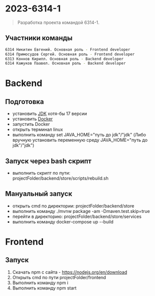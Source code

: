 # 2023-6314-1
>Разработка проекта командой 6314-1.
## Участники команды
```sh
6314 Никитин Евгений. Основная роль - Frontend developer
6314 Примосудов Сергей. Основная роль - Frontend developer
6313 Коннов Кирилл. Основная роль - Backend developer
6314 Кажуков Паавел. Основная роль - Backend developer
```
# Backend

## Подготовка
- установить [JDK](https://jdk.java.net/archive/) хотя-бы 17 версии
- установить [Docker](https://docs.docker.com/engine/install/)
- запустить Docker
- открыть терминал linux
- выполнить команду set JAVA_HOME="путь до jdk"/"jdk" (Либо вручную установить переменную среду JAVA_HOME="путь до jdk"/"jdk")

## Запуск через bash скрипт
- выполнить скрипт по пути: projectFolder/backend/store/scripts/rebuild.sh

## Мануальный запуск
- открыть cmd по директории: projectFolder/backend/store
- выполнить команду ./mvnw package -am -Dmaven.test.skip=true
- перейти в директорию: projectFolder/backend/store/services
- выполнить команду docker-compose up --build

# Frontend

## Запуск

1. Скачать npm с сайта - https://nodejs.org/en/download
2. Открыть cmd по пути projectFolder/frontend
3. Выполнить команду npm i
4. Выполнить команду npm start